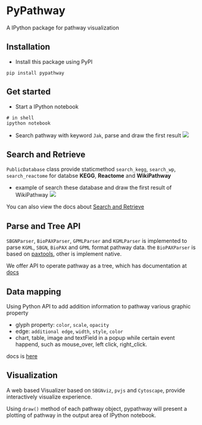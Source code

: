 # PyPathway
A IPython package for pathway visualization

## Installation
* Install this package using PyPI
```shell
pip install pypathway
```

## Get started
* Start a IPython notebook

```shell
# in shell
ipython notebook
```

* Search pathway with keyword `Jak`, parse and draw the first result
![](https://iseekwonderful.github.io/PyPathway/images/query/try_it_out_kg.png)

## Search and Retrieve

`PublicDatabase` class provide staticmethod `search_kegg`, `search_wp`, `search_reactome` for databse **KEGG**, **Reactome** and **WikiPathway**
* example of search these database and draw the first result of WikiPathway
![](https://iseekwonderful.github.io/PyPathway/images/query/try_it_out_image.png)

You can also view the docs about [Search and Retrieve](https://iseekwonderful.github.io/PyPathway/user-guide/query/)
 
## Parse and Tree API
`SBGNParser`, `BioPAXParser`, `GPMLParser` and `KGMLParser` is implemented to parse `KGML`, `SBGN`, `BioPAX` and `GPML` format pathway data. the `BioPAXParser` is based on [paxtools](https://biopax.github.io/Paxtools/), other is implement native.

We offer API to operate pathway as a tree, which has documentation at [docs](https://iseekwonderful.github.io/PyPathway/user-guide/core/)

## Data mapping
Using Python API to add addition information to pathway various graphic property
* glyph property: `color`, `scale`, `opacity`
* edge: `additional edge`, `width`, `style`, `color`
* chart, table, image and textField in a popup while certain event happend, such as mouse_over, left click, right_click.

docs is [here](https://iseekwonderful.github.io/PyPathway/user-guide/map/)

## Visualization
A web based Visualizer based on `SBGNviz`, `pvjs` and `Cytoscape`, provide interactively visualize experience.

Using `draw()` method of each pathway object, pypathway will present a plotting of pathway in the output area of IPython notebook. 